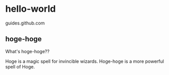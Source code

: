 # hello-world
guides.github.com

hoge-hoge
---------

What's hoge-hoge??

Hoge is a magic spell for invincible wizards.
Hoge-hoge is a more powerful spell of Hoge.

